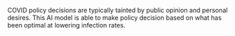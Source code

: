 COVID policy decisions are typically tainted by public opinion and personal desires. This AI model is able to make policy decision based on what has been optimal at lowering infection rates.
